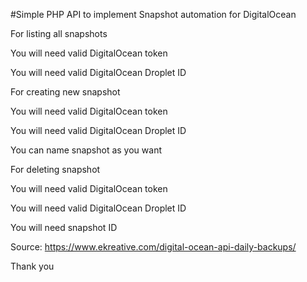 #Simple PHP API to implement Snapshot automation for DigitalOcean


For listing all snapshots

You will need valid DigitalOcean token

You will need valid DigitalOcean Droplet ID


For creating new snapshot


You will need valid DigitalOcean token

You will need valid DigitalOcean Droplet ID

You can name snapshot as you want


For deleting snapshot

You will need valid DigitalOcean token

You will need valid DigitalOcean Droplet ID

You will need snapshot ID


Source:
https://www.ekreative.com/digital-ocean-api-daily-backups/

Thank you